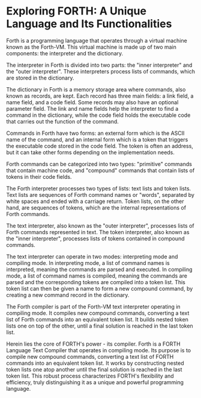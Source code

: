# Exploring FORTH: A Unique Language and Its Functionalities

Forth is a programming language that operates through a virtual machine known as the Forth-VM. This virtual machine is made up of two main components: the interpreter and the dictionary.

The interpreter in Forth is divided into two parts: the "inner interpreter" and the "outer interpreter". These interpreters process lists of commands, which are stored in the dictionary.

The dictionary in Forth is a memory storage area where commands, also known as records, are kept. Each record has three main fields: a link field, a name field, and a code field. Some records may also have an optional parameter field. The link and name fields help the interpreter to find a command in the dictionary, while the code field holds the executable code that carries out the function of the command.

Commands in Forth have two forms: an external form which is the ASCII name of the command, and an internal form which is a token that triggers the executable code stored in the code field. The token is often an address, but it can take other forms depending on the implementation needs.

Forth commands can be categorized into two types: "primitive" commands that contain machine code, and "compound" commands that contain lists of tokens in their code fields.

The Forth interpreter processes two types of lists: text lists and token lists. Text lists are sequences of Forth command names or "words", separated by white spaces and ended with a carriage return. Token lists, on the other hand, are sequences of tokens, which are the internal representations of Forth commands.

The text interpreter, also known as the "outer interpreter", processes lists of Forth commands represented in text. The token interpreter, also known as the "inner interpreter", processes lists of tokens contained in compound commands.

The text interpreter can operate in two modes: interpreting mode and compiling mode. In interpreting mode, a list of command names is interpreted, meaning the commands are parsed and executed. In compiling mode, a list of command names is compiled, meaning the commands are parsed and the corresponding tokens are compiled into a token list. This token list can then be given a name to form a new compound command, by creating a new command record in the dictionary.

The Forth compiler is part of the Forth-VM text interpreter operating in compiling mode. It compiles new compound commands, converting a text list of Forth commands into an equivalent token list. It builds nested token lists one on top of the other, until a final solution is reached in the last token list.

Herein lies the core of FORTH's power - its compiler. Forth is a FORTH Language Text Compiler that operates in compiling mode. Its purpose is to compile new compound commands, converting a text list of FORTH commands into an equivalent token list. It works by constructing nested token lists one atop another until the final solution is reached in the last token list. This robust process characterizes FORTH's flexibility and efficiency, truly distinguishing it as a unique and powerful programming language.
